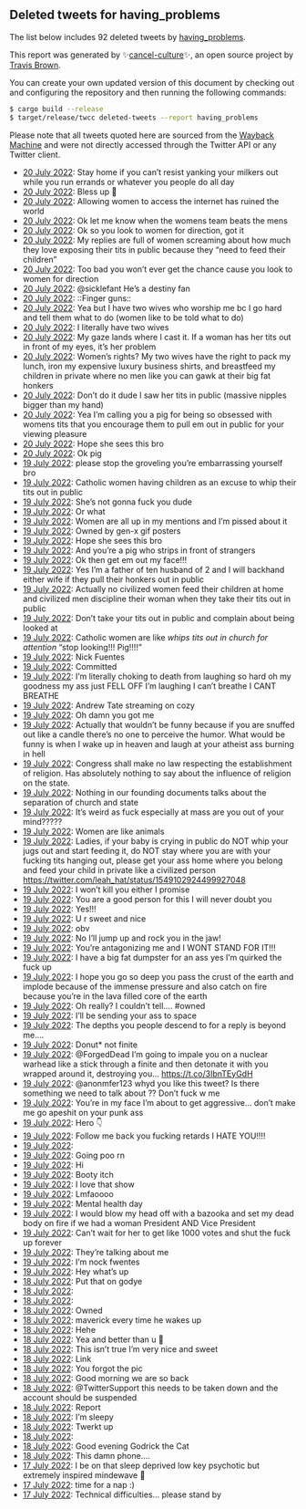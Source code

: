 ## Deleted tweets for having_problems

The list below includes 92 deleted tweets by
[having_problems](https://twitter.com/having_problems).



This report was generated by ✨[cancel-culture](https://github.com/travisbrown/cancel-culture)✨,
an open source project by [Travis Brown](https://twitter.com/travisbrown).

You can create your own updated version of this document by checking out and configuring the
repository and then running the following commands:

```bash
$ cargo build --release
$ target/release/twcc deleted-tweets --report having_problems
```

Please note that all tweets quoted here are sourced from the
[Wayback Machine](https://web.archive.org) and were not directly accessed through the Twitter API or
any Twitter client.

* [20 July 2022](https://web.archive.org/web/20220720050605/https://twitter.com/having_problems/status/1549621463719858176): Stay home if you can’t resist yanking your milkers out while you run errands or whatever you people do all day <!--1549621463719858176-->
* [20 July 2022](https://web.archive.org/web/20220720013541/https://twitter.com/having_problems/status/1549568399243710467): Bless up 🙏 <!--1549568399243710467-->
* [20 July 2022](https://web.archive.org/web/20220720013127/https://twitter.com/having_problems/status/1549567486831517696): Allowing women to access the internet has ruined the world <!--1549567486831517696-->
* [20 July 2022](https://web.archive.org/web/20220720013009/https://twitter.com/having_problems/status/1549567165598138369): Ok let me know when the womens team beats the mens <!--1549567165598138369-->
* [20 July 2022](https://web.archive.org/web/20220720012122/https://twitter.com/having_problems/status/1549564735540060161): Ok so you look to women for direction, got it <!--1549564735540060161-->
* [20 July 2022](https://web.archive.org/web/20220720011545/https://twitter.com/having_problems/status/1549563437616955394): My replies are full of women screaming about how much they love exposing their tits in public because they “need to feed their children” <!--1549563437616955394-->
* [20 July 2022](https://web.archive.org/web/20220720011452/https://twitter.com/having_problems/status/1549563154090364931): Too bad you won’t ever get the chance cause you look to women for direction <!--1549563154090364931-->
* [20 July 2022](https://web.archive.org/web/20220720011235/https://twitter.com/having_problems/status/1549562883897495553): @sicklefant He’s a destiny fan <!--1549562883897495553-->
* [20 July 2022](https://web.archive.org/web/20220720011306/https://twitter.com/having_problems/status/1549562771049684993): ::Finger guns:: <!--1549562771049684993-->
* [20 July 2022](https://web.archive.org/web/20220720011305/https://twitter.com/having_problems/status/1549562524424609794): Yea but I have two wives who worship me bc I go hard and tell them what to do (women like to be told what to do) <!--1549562524424609794-->
* [20 July 2022](https://web.archive.org/web/20220720011101/https://twitter.com/having_problems/status/1549561897111937026): I literally have two wives <!--1549561897111937026-->
* [20 July 2022](https://web.archive.org/web/20220720010821/https://twitter.com/having_problems/status/1549561484623183873): My gaze lands where I cast it. If a woman has her tits out in front of my eyes, it’s her problem <!--1549561484623183873-->
* [20 July 2022](https://web.archive.org/web/20220720010715/https://twitter.com/having_problems/status/1549561120041623552): Women’s rights? My two wives have the right to pack my lunch, iron my expensive luxury business shirts, and breastfeed my children in private where no men like you can gawk at their big fat honkers <!--1549561120041623552-->
* [20 July 2022](https://web.archive.org/web/20220720001043/https://twitter.com/having_problems/status/1549547193576595462): Don’t do it dude I saw her tits in public (massive nipples bigger than my hand) <!--1549547193576595462-->
* [20 July 2022](https://web.archive.org/web/20220720000958/https://twitter.com/having_problems/status/1549546898679336961): Yea I’m calling you a pig for being so obsessed with womens tits that you encourage them to pull em out in public for your viewing pleasure <!--1549546898679336961-->
* [20 July 2022](https://web.archive.org/web/20220720002337/https://twitter.com/having_problems/status/1549546561658650627): Hope she sees this bro <!--1549546561658650627-->
* [20 July 2022](https://web.archive.org/web/20220720000837/https://twitter.com/having_problems/status/1549546100717244416): Ok pig <!--1549546100717244416-->
* [19 July 2022](https://web.archive.org/web/20220719234636/https://twitter.com/having_problems/status/1549540826233069569): please stop the groveling you’re embarrassing yourself bro <!--1549540826233069569-->
* [19 July 2022](https://web.archive.org/web/20220719234146/https://twitter.com/having_problems/status/1549539973682139142): Catholic women having children as an excuse to whip their tits out in public <!--1549539973682139142-->
* [19 July 2022](https://web.archive.org/web/20220719234200/https://twitter.com/having_problems/status/1549539771155972097): She’s not gonna fuck you dude <!--1549539771155972097-->
* [19 July 2022](https://web.archive.org/web/20220719234029/https://twitter.com/having_problems/status/1549539597515898881): Or what <!--1549539597515898881-->
* [19 July 2022](https://web.archive.org/web/20220719234200/https://twitter.com/having_problems/status/1549539771155972097): Women are all up in my mentions and I’m pissed about it <!--1549533942461644805-->
* [19 July 2022](https://web.archive.org/web/20220719231810/https://twitter.com/having_problems/status/1549533870449631232): Owned by gen-x gif posters <!--1549533870449631232-->
* [19 July 2022](https://web.archive.org/web/20220719231330/https://twitter.com/having_problems/status/1549532529551622149): Hope she sees this bro <!--1549532529551622149-->
* [19 July 2022](https://web.archive.org/web/20220719234029/https://twitter.com/having_problems/status/1549539597515898881): And you’re a pig who strips in front of strangers <!--1549532415202410496-->
* [19 July 2022](https://web.archive.org/web/20220719231108/https://twitter.com/having_problems/status/1549532034825076741): Ok then get em  out my face!!! <!--1549532034825076741-->
* [19 July 2022](https://web.archive.org/web/20220719224737/https://twitter.com/having_problems/status/1549526213466767362): Yes I’m a father of ten husband of 2 and I will backhand either wife if they pull their honkers out in public <!--1549526213466767362-->
* [19 July 2022](https://web.archive.org/web/20220719224107/https://twitter.com/having_problems/status/1549524385496793090): Actually no civilized women feed their children at home and civilized men discipline their woman when they take their tits out in public <!--1549524385496793090-->
* [19 July 2022](https://web.archive.org/web/20220719231108/https://twitter.com/having_problems/status/1549532034825076741): Don’t take your tits out in public and complain about being looked at <!--1549524192370073602-->
* [19 July 2022](https://web.archive.org/web/20220719223904/https://twitter.com/having_problems/status/1549523974522019841): Catholic women are like *whips tits out in church for attention* “stop looking!!! Pig!!!!” <!--1549523974522019841-->
* [19 July 2022](https://web.archive.org/web/20220719214110/https://twitter.com/having_problems/status/1549509417137307648): Nick Fuentes <!--1549509417137307648-->
* [19 July 2022](https://web.archive.org/web/20220719214053/https://twitter.com/having_problems/status/1549509387861037057): Committed <!--1549509387861037057-->
* [19 July 2022](https://web.archive.org/web/20220719201150/https://twitter.com/having_problems/status/1549487030148661248): I’m literally choking to death from laughing so hard oh my goodness my ass just FELL OFF I’m laughing I can’t breathe I CANT BREATHE <!--1549487030148661248-->
* [19 July 2022](https://web.archive.org/web/20220719185455/https://twitter.com/having_problems/status/1549467756084563968): Andrew Tate streaming on cozy <!--1549467756084563968-->
* [19 July 2022](https://web.archive.org/web/20220719185150/https://twitter.com/having_problems/status/1549466750273601538): Oh damn you got me <!--1549466750273601538-->
* [19 July 2022](https://web.archive.org/web/20220719185029/https://twitter.com/having_problems/status/1549466172701163520): Actually that wouldn’t be funny because if you are snuffed out like a candle there’s no one to perceive the humor. What would be funny is when I wake up in heaven and laugh at your atheist ass burning in hell <!--1549466172701163520-->
* [19 July 2022](https://web.archive.org/web/20220719183620/https://twitter.com/having_problems/status/1549462957549043718): Congress shall make no law respecting the establishment of religion. Has absolutely nothing to say about the influence of religion on the state. <!--1549462957549043718-->
* [19 July 2022](https://web.archive.org/web/20220719181403/https://twitter.com/having_problems/status/1549457305015574529): Nothing in our founding documents talks about the separation of church and state <!--1549457305015574529-->
* [19 July 2022](https://web.archive.org/web/20220719181132/https://twitter.com/having_problems/status/1549456437511856129): It’s weird as fuck especially at mass are you out of your mind????? <!--1549456437511856129-->
* [19 July 2022](https://web.archive.org/web/20220719180942/https://twitter.com/having_problems/status/1549456317714255872): Women are like animals <!--1549456317714255872-->
* [19 July 2022](https://web.archive.org/web/20220720010715/https://twitter.com/having_problems/status/1549561120041623552): Ladies, if your baby is crying in public do NOT whip your jugs out and start feeding it, do NOT stay where you are with your fucking tits hanging out, please get your ass home where you belong and feed your child in private like a civilized person https://twitter.com/leah_hat/status/1549102924499927048 <!--1549456216425889793-->
* [19 July 2022](https://web.archive.org/web/20220719180048/https://twitter.com/having_problems/status/1549453995009314822): I won’t kill you either I promise <!--1549453995009314822-->
* [19 July 2022](https://web.archive.org/web/20220719180048/https://twitter.com/having_problems/status/1549453995009314822): You are a good person for this I will never doubt you <!--1549452950606876672-->
* [19 July 2022](https://web.archive.org/web/20220719175155/https://twitter.com/having_problems/status/1549451471766298624): Yes!!! <!--1549451471766298624-->
* [19 July 2022](https://web.archive.org/web/20220719174314/https://twitter.com/having_problems/status/1549449569272008710): U r sweet and nice <!--1549449569272008710-->
* [19 July 2022](https://web.archive.org/web/20220720072156/https://twitter.com/having_problems/status/1549441303162900480): obv <!--1549445299411845121-->
* [19 July 2022](https://web.archive.org/web/20220719172427/https://twitter.com/having_problems/status/1549444974521057292): No I’ll jump up and rock you in the jaw! <!--1549444974521057292-->
* [19 July 2022](https://web.archive.org/web/20220719171119/https://twitter.com/having_problems/status/1549441395672453121): You’re antagonizing me and I WONT STAND FOR IT!!! <!--1549441395672453121-->
* [19 July 2022](https://web.archive.org/web/20220720072156/https://twitter.com/having_problems/status/1549441303162900480): I have a big fat dumpster for an ass yes I’m quirked the fuck up <!--1549441303162900480-->
* [19 July 2022](https://web.archive.org/web/20220719171119/https://twitter.com/having_problems/status/1549441395672453121): I hope you go so deep you pass the crust of the earth and implode because of the immense pressure and also catch on fire because you’re in the lava filled core of the earth <!--1549438023431069697-->
* [19 July 2022](https://web.archive.org/web/20220719165616/https://twitter.com/having_problems/status/1549437727271256065): Oh really? I couldn’t tell…. #owned <!--1549437727271256065-->
* [19 July 2022](https://web.archive.org/web/20220719165616/https://twitter.com/having_problems/status/1549437727271256065): I’ll be sending your ass to space <!--1549436196820078595-->
* [19 July 2022](https://web.archive.org/web/20220719171119/https://twitter.com/having_problems/status/1549441395672453121): The depths you people descend to for a reply is beyond me…. <!--1549435810663092225-->
* [19 July 2022](https://web.archive.org/web/20220719164653/https://twitter.com/having_problems/status/1549435416708800514): Donut* not finite <!--1549435416708800514-->
* [19 July 2022](https://web.archive.org/web/20220719164551/https://twitter.com/having_problems/status/1549435360278609920): @ForgedDead I’m going to impale you on a nuclear warhead like a stick through a finite and then detonate it with you wrapped around it, destroying you… https://t.co/3IbnTEyGdH <!--1549435360278609920-->
* [19 July 2022](https://web.archive.org/web/20220719164442/https://twitter.com/having_problems/status/1549434853556473856): @anonmfer123 whyd you like this tweet? Is there something we need to talk about ?? Don’t fuck w me <!--1549434853556473856-->
* [19 July 2022](https://web.archive.org/web/20220719164429/https://twitter.com/having_problems/status/1549434653454508033): You’re in my face I’m about to get aggressive… don’t make me go apeshit on your punk ass <!--1549434653454508033-->
* [19 July 2022](https://web.archive.org/web/20220719164328/https://twitter.com/having_problems/status/1549434279435948033): Hero 👇 <!--1549434279435948033-->
* [19 July 2022](https://web.archive.org/web/20220719164109/https://twitter.com/having_problems/status/1549433615821537283): Follow me back you fucking retards I HATE YOU!!!! <!--1549433615821537283-->
* [19 July 2022](https://web.archive.org/web/20220719143402/https://twitter.com/having_problems/status/1549401932674076672):  <!--1549401932674076672-->
* [19 July 2022](https://web.archive.org/web/20220719143147/https://twitter.com/having_problems/status/1549401364614332420): Going poo rn <!--1549401364614332420-->
* [19 July 2022](https://web.archive.org/web/20220719044426/https://twitter.com/having_problems/status/1549253472373166080): Hi <!--1549253472373166080-->
* [19 July 2022](https://web.archive.org/web/20220719041932/https://twitter.com/having_problems/status/1549247238920093697): Booty itch <!--1549247238920093697-->
* [19 July 2022](https://web.archive.org/web/20220719034026/https://twitter.com/having_problems/status/1549237386592374785): I love that show <!--1549237386592374785-->
* [19 July 2022](https://web.archive.org/web/20220719032638/https://twitter.com/having_problems/status/1549234000392249344): Lmfaoooo <!--1549234000392249344-->
* [19 July 2022](https://web.archive.org/web/20220719025051/https://twitter.com/having_problems/status/1549225020874006531): Mental health day <!--1549225020874006531-->
* [19 July 2022](https://web.archive.org/web/20220719024019/https://twitter.com/having_problems/status/1549222371625680898): I would blow my head off with a bazooka and set my dead body on fire if we had a woman President AND Vice President <!--1549222371625680898-->
* [19 July 2022](https://web.archive.org/web/20220719023556/https://twitter.com/having_problems/status/1549221291571412993): Can’t wait for her to get like 1000 votes and shut the fuck up forever <!--1549221291571412993-->
* [19 July 2022](https://web.archive.org/web/20220719003727/https://twitter.com/having_problems/status/1549191305049292801): They’re talking about me <!--1549191305049292801-->
* [19 July 2022](https://web.archive.org/web/20220719014936/https://twitter.com/having_problems/status/1549189654091644929): I’m nock fwentes <!--1549189654091644929-->
* [19 July 2022](https://web.archive.org/web/20220719003005/https://twitter.com/having_problems/status/1549189581324558336): Hey what’s up <!--1549189581324558336-->
* [18 July 2022](https://web.archive.org/web/20220719011503/https://twitter.com/having_problems/status/1549165881112010763): Put that on godye <!--1549165881112010763-->
* [18 July 2022](https://web.archive.org/web/20220719042253/https://twitter.com/having_problems/status/1549111400487854080):  <!--1549111400487854080-->
* [18 July 2022](https://web.archive.org/web/20220718210029/https://twitter.com/having_problems/status/1549101074744844288):  <!--1549101074744844288-->
* [18 July 2022](https://web.archive.org/web/20220718181337/https://twitter.com/having_problems/status/1549094965359394822): Owned <!--1549094965359394822-->
* [18 July 2022](https://web.archive.org/web/20220718174719/https://twitter.com/having_problems/status/1549088259891798016): maverick every time he wakes up <!--1549088259891798016-->
* [18 July 2022](https://web.archive.org/web/20220718161807/https://twitter.com/having_problems/status/1549065726987837441): Hehe <!--1549065726987837441-->
* [18 July 2022](https://web.archive.org/web/20220718160450/https://twitter.com/having_problems/status/1549062336610242563): Yea and better than u 💅 <!--1549062336610242563-->
* [18 July 2022](https://web.archive.org/web/20220718155248/https://twitter.com/having_problems/status/1549059359136747520): This isn’t true I’m very nice and sweet <!--1549059359136747520-->
* [18 July 2022](https://web.archive.org/web/20220718154326/https://twitter.com/having_problems/status/1549057054127673345): Link <!--1549057054127673345-->
* [18 July 2022](https://web.archive.org/web/20220718133204/https://twitter.com/having_problems/status/1549024094985003008): You forgot the pic <!--1549024094985003008-->
* [18 July 2022](https://web.archive.org/web/20220718122457/https://twitter.com/having_problems/status/1549006923596500992): Good morning we are so back <!--1549006923596500992-->
* [18 July 2022](https://web.archive.org/web/20220718022913/https://twitter.com/having_problems/status/1548857318397415424): @TwitterSupport this needs to be taken down and the account should be suspended <!--1548857318397415424-->
* [18 July 2022](https://web.archive.org/web/20220718022854/https://twitter.com/having_problems/status/1548857218304548866): Report <!--1548857218304548866-->
* [18 July 2022](https://web.archive.org/web/20220718020114/https://twitter.com/having_problems/status/1548850351347990528): I’m sleepy <!--1548850351347990528-->
* [18 July 2022](https://web.archive.org/web/20220718021127/https://twitter.com/having_problems/status/1548850324835909632): Twerkt up <!--1548850324835909632-->
* [18 July 2022](https://web.archive.org/web/20220718013011/https://twitter.com/having_problems/status/1548842356610420736):  <!--1548842356610420736-->
* [18 July 2022](https://web.archive.org/web/20220718011209/https://twitter.com/having_problems/status/1548837781824278528): Good evening Godrick the Cat <!--1548837781824278528-->
* [18 July 2022](https://web.archive.org/web/20220718011308/https://twitter.com/having_problems/status/1548837618636447744): This damn  phone…. <!--1548837618636447744-->
* [17 July 2022](https://web.archive.org/web/20220717225151/https://twitter.com/having_problems/status/1548802486772928515): I be on that sleep deprived low key psychotic but extremely inspired mindewave 🧠 <!--1548802486772928515-->
* [17 July 2022](https://web.archive.org/web/20220717205156/https://twitter.com/having_problems/status/1548772368260206592): time for a nap :) <!--1548772368260206592-->
* [17 July 2022](https://web.archive.org/web/20220717124144/https://twitter.com/having_problems/status/1548648968552435712): Technical difficulties… please stand by <!--1548648968552435712-->
